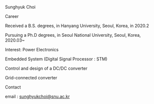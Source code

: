Sunghyuk Choi

Career

Received a B.S. degrees, in Hanyang University, Seoul, Korea, in 2020.2

Pursuing a Ph.D degrees, in Seoul National University, Seoul, Korea, 2020.03~

Interest: Power Electronics

Embedded System (Digital Signal Processor : STM)

Control and design of a DC/DC converter

Grid-connected converter

Contact

email : sunghyukchoi@snu.ac.kr
